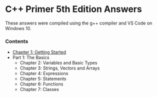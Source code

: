 # C++ Primer 5th Edition Answers

These answers were compiled using the g++ compiler and VS Code on Windows 10.

### Contents

* [Chapter 1: Getting Started](https://github.com/ss-haze/cpp_primer/tree/main/ch01)
* Part 1: The Basics
  + Chapter 2: Variables and Basic Types
  + Chapter 3: Strings, Vectors and Arrays
  + Chapter 4: Expressions
  + Chapter 5: Statements
  + Chapter 6: Functions
  + Chapter 7: Classes
